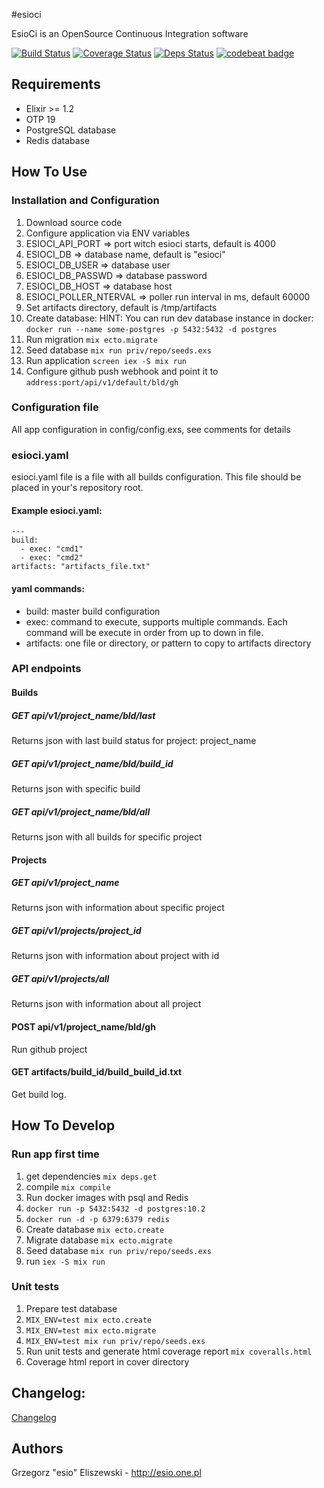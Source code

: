 #esioci

EsioCi is an OpenSource Continuous Integration software

[![Build Status](https://travis-ci.org/esioci/esioci.svg?branch=master)](https://travis-ci.org/esioci/esioci)
[![Coverage Status](https://coveralls.io/repos/github/esioci/esioci/badge.svg)](https://coveralls.io/github/esioci/esioci)
[![Deps Status](https://beta.hexfaktor.org/badge/all/github/esioci/esioci.svg)](https://beta.hexfaktor.org/github/esioci/esioci)
[![codebeat badge](https://codebeat.co/badges/7480d1d8-cd6e-4565-977d-8ee8260db250)](https://codebeat.co/projects/github-com-esioci-esioci)

## Requirements
* Elixir >= 1.2
* OTP 19
* PostgreSQL database
* Redis database

## How To Use
### Installation and Configuration
1. Download source code
2. Configure application via ENV variables
  1. ESIOCI_API_PORT       => port witch esioci starts, default is 4000
  2. ESIOCI_DB             => database name, default is "esioci"
  3. ESIOCI_DB_USER        => database user
  4. ESIOCI_DB_PASSWD      => database password
  5. ESIOCI_DB_HOST        => database host
  6. ESIOCI_POLLER_NTERVAL => poller run interval in ms, default 60000
  3. Set artifacts directory, default is /tmp/artifacts
3. Create database:
  HINT: You can run dev database instance in docker: `docker run --name some-postgres -p 5432:5432 -d postgres`
4. Run migration `mix ecto.migrate`
5. Seed database `mix run priv/repo/seeds.exs`
6. Run application `screen iex -S mix run`
7. Configure github push webhook and point it to `address:port/api/v1/default/bld/gh`

### Configuration file
All app configuration in config/config.exs, see comments for details


### esioci.yaml
esioci.yaml file is a file with all builds configuration. This file should be placed in your's repository root.

#### Example esioci.yaml:
```
---
build:
  - exec: "cmd1"
  - exec: "cmd2"
artifacts: "artifacts_file.txt"
```

#### yaml commands:

* build: master build configuration
* exec: command to execute, supports multiple commands. Each command will be execute in order from up to down in file.
* artifacts: one file or directory, or pattern to copy to artifacts directory

### API endpoints

#### Builds
##### GET api/v1/**project_name**/bld/last
Returns json with last build status for project: project_name

##### GET api/v1/**project_name**/bld/**build_id**
Returns json with specific build

##### GET api/v1/**project_name**/bld/all
Returns json with all builds for specific project

#### Projects

##### GET api/v1/**project_name**
Returns json with information about specific project

##### GET api/v1/projects/**project_id**
Returns json with information about project with id

##### GET api/v1/projects/all
Returns json with information about all project

#### POST api/v1/**project_name**/bld/gh
Run github project

#### GET artifacts/**build_id**/build_**build_id**.txt
Get build log.

## How To Develop
### Run app first time
1. get dependencies `mix deps.get`
1. compile `mix compile`
1. Run docker images with psql and Redis
  1. `docker run -p 5432:5432 -d postgres:10.2`
  1. `docker run -d -p 6379:6379 redis`
1. Create database `mix ecto.create`
1. Migrate database `mix ecto.migrate`
1. Seed database `mix run priv/repo/seeds.exs`
1. run `iex -S mix run`

### Unit tests
1. Prepare test database
  1. `MIX_ENV=test mix ecto.create`
  1. `MIX_ENV=test mix ecto.migrate`
  1. `MIX_ENV=test mix run priv/repo/seeds.exs`
1. Run unit tests and generate html coverage report `mix coveralls.html`
2. Coverage html report in cover directory

## Changelog:

[Changelog](Changelog.md)

Authors
-----
Grzegorz "esio" Eliszewski - http://esio.one.pl
